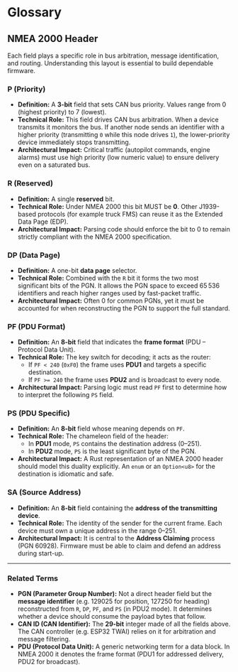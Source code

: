 # Glossary

## NMEA 2000 Header
Each field plays a specific role in bus arbitration, message identification, and routing. Understanding this layout is essential to build dependable firmware.

### **P (Priority)**

- **Definition:** A **3-bit** field that sets CAN bus priority. Values range from 0 (highest priority) to 7 (lowest).
- **Technical Role:** This field drives CAN bus arbitration. When a device transmits it monitors the bus. If another node sends an identifier with a higher priority (transmitting `0` while this node drives `1`), the lower-priority device immediately stops transmitting.
- **Architectural Impact:** Critical traffic (autopilot commands, engine alarms) must use high priority (low numeric value) to ensure delivery even on a saturated bus.

### **R (Reserved)**

- **Definition:** A single **reserved** bit.
- **Technical Role:** Under NMEA 2000 this bit MUST be **0**. Other J1939-based protocols (for example truck FMS) can reuse it as the Extended Data Page (EDP).
- **Architectural Impact:** Parsing code should enforce the bit to 0 to remain strictly compliant with the NMEA 2000 specification.

### **DP (Data Page)**

- **Definition:** A one-bit **data page** selector.
- **Technical Role:** Combined with the `R` bit it forms the two most significant bits of the PGN. It allows the PGN space to exceed 65 536 identifiers and reach higher ranges used by fast-packet traffic.
- **Architectural Impact:** Often 0 for common PGNs, yet it must be accounted for when reconstructing the PGN to support the full standard.

### **PF (PDU Format)**

- **Definition:** An **8-bit** field that indicates the **frame format** (PDU – Protocol Data Unit).
- **Technical Role:** The key switch for decoding; it acts as the router:
  - If `PF < 240` (`0xF0`) the frame uses **PDU1** and targets a specific destination.
  - If `PF >= 240` the frame uses **PDU2** and is broadcast to every node.
- **Architectural Impact:** Parsing logic must read `PF` first to determine how to interpret the following `PS` field.

### **PS (PDU Specific)**

- **Definition:** An **8-bit** field whose meaning depends on `PF`.
- **Technical Role:** The chameleon field of the header:
  - In **PDU1** mode, `PS` contains the destination address (0–251).
  - In **PDU2** mode, `PS` is the least significant byte of the PGN.
- **Architectural Impact:** A Rust representation of an NMEA 2000 header should model this duality explicitly. An `enum` or an `Option<u8>` for the destination is idiomatic and safe.

### **SA (Source Address)**

- **Definition:** An **8-bit** field containing the **address of the transmitting device**.
- **Technical Role:** The identity of the sender for the current frame. Each device must own a unique address in the range 0–251.
- **Architectural Impact:** It is central to the **Address Claiming** process (PGN 60928). Firmware must be able to claim and defend an address during start-up.

---

### **Related Terms**

- **PGN (Parameter Group Number):** Not a direct header field but the **message identifier** (e.g. 129025 for position, 127250 for heading) reconstructed from `R`, `DP`, `PF`, and `PS` (in PDU2 mode). It determines whether a device should consume the payload bytes that follow.
- **CAN ID (CAN Identifier):** The **29-bit** integer made of all the fields above. The CAN controller (e.g. ESP32 TWAI) relies on it for arbitration and message filtering.
- **PDU (Protocol Data Unit):** A generic networking term for a data block. In NMEA 2000 it denotes the frame format (PDU1 for addressed delivery, PDU2 for broadcast).
